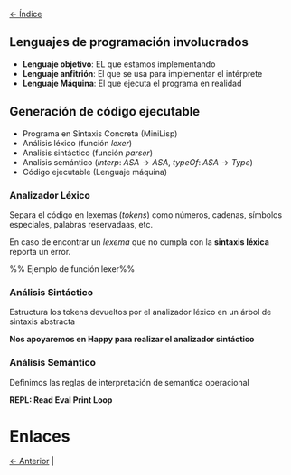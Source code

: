 [<- Índice](../LenguajesProgramacion.md)

## Lenguajes de programación involucrados

- **Lenguaje objetivo**: EL que estamos implementando
- **Lenguaje anfitrión**: El que se usa para implementar el intérprete
- **Lenguaje Máquina**: El que ejecuta el programa en realidad

## Generación de código ejecutable

- Programa en Sintaxis Concreta (MiniLisp)
- Análisis léxico (función $lexer$)
- Analisis sintáctico (función $parser$)
- Analisis semántico ($interp: \; ASA \rightarrow ASA$, $typeOf: \; ASA \rightarrow Type$)
- Código ejecutable (Lenguaje máquina)

### Analizador Léxico

Separa el código en lexemas (*tokens*) como números, cadenas, símbolos especiales, palabras reservadaas, etc.

En caso de encontrar un *lexema* que no cumpla con la **sintaxis léxica** reporta un error.

%% Ejemplo de función lexer%%

### Análisis Sintáctico

Estructura los tokens devueltos por el analizador léxico en un árbol de sintaxis abstracta

**Nos apoyaremos en Happy para realizar el analizador sintáctico**

### Análisis Semántico

Definimos las reglas de interpretación de semantica operacional

**REPL: Read Eval Print Loop**

# Enlaces

[<- Anterior](LP23_08_2024.md) |
